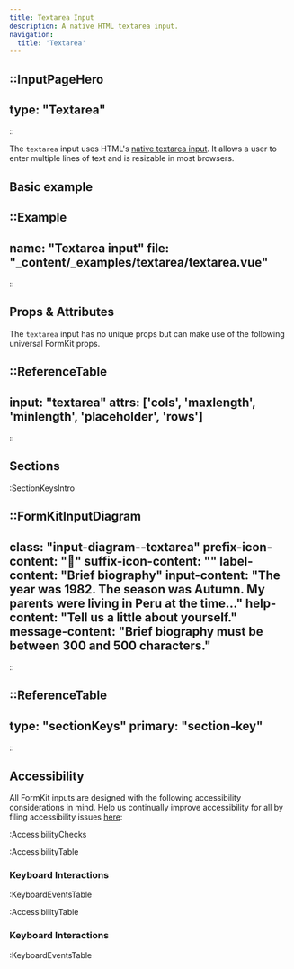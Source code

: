 ```yaml
---
title: Textarea Input
description: A native HTML textarea input.
navigation:
  title: 'Textarea'
---
```


::InputPageHero
---
type: "Textarea"
---
::

The `textarea` input uses HTML's [native textarea input](https://developer.mozilla.org/en-US/docs/Web/HTML/Element/textarea). It allows a user to enter multiple lines of text and is resizable in most browsers.

## Basic example

::Example
---
name: "Textarea input"
file: "_content/_examples/textarea/textarea.vue"
---
::

## Props & Attributes

The `textarea` input has no unique props but can make use of the following universal
FormKit props.

::ReferenceTable
---
input: "textarea" 
attrs: ['cols', 'maxlength', 'minlength', 'placeholder', 'rows']
---
::

## Sections

:SectionKeysIntro

::FormKitInputDiagram
---
class: "input-diagram--textarea"
prefix-icon-content: "📕"
suffix-icon-content: ""
label-content: "Brief biography"
input-content: "The year was 1982. The season was Autumn. My parents were living in Peru at the time..."
help-content: "Tell us a little about yourself."
message-content: "Brief biography must be between 300 and 500 characters."
---
::

::ReferenceTable
---
type: "sectionKeys"
primary: "section-key"
---
::

## Accessibility

All FormKit inputs are designed with the following accessibility considerations in mind. Help us continually improve accessibility for all by filing accessibility issues [here](https://github.com/formkit/formkit/issues/new?assignees=&labels=%F0%9F%90%9B+bug-report%2C%E2%9B%91+Needs+triage&projects=&template=bug-report.yml): 

:AccessibilityChecks

:AccessibilityTable

### Keyboard Interactions

:KeyboardEventsTable

:AccessibilityTable

### Keyboard Interactions

:KeyboardEventsTable